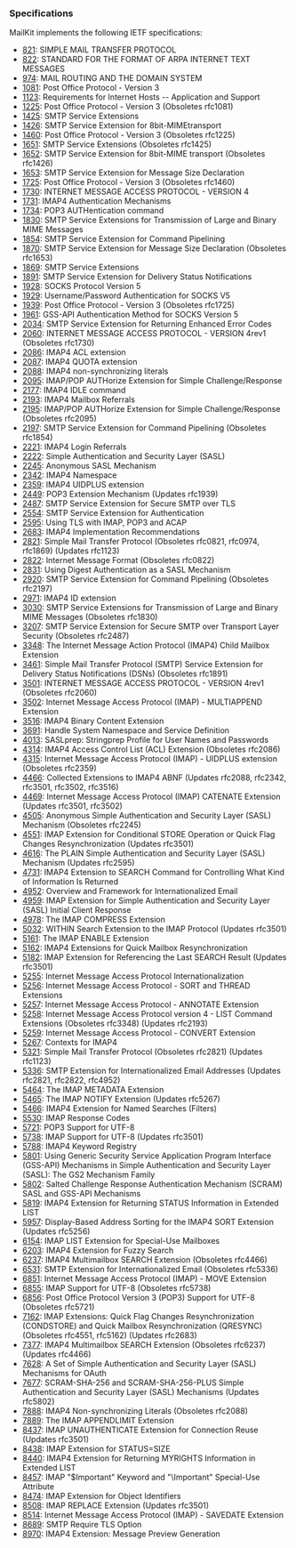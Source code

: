 ### Specifications

MailKit implements the following IETF specifications:

* [821](https://tools.ietf.org/html/rfc821): SIMPLE MAIL TRANSFER PROTOCOL
* [822](https://tools.ietf.org/html/rfc822): STANDARD FOR THE FORMAT OF ARPA INTERNET TEXT MESSAGES
* [974](https://tools.ietf.org/html/rfc974): MAIL ROUTING AND THE DOMAIN SYSTEM
* [1081](https://tools.ietf.org/html/rfc1081): Post Office Protocol - Version 3
* [1123](https://tools.ietf.org/html/rfc1123): Requirements for Internet Hosts -- Application and Support
* [1225](https://tools.ietf.org/html/rfc1225): Post Office Protocol - Version 3 (Obsoletes rfc1081)
* [1425](https://tools.ietf.org/html/rfc1425): SMTP Service Extensions
* [1426](https://tools.ietf.org/html/rfc1426): SMTP Service Extension for 8bit-MIMEtransport
* [1460](https://tools.ietf.org/html/rfc1460): Post Office Protocol - Version 3 (Obsoletes rfc1225)
* [1651](https://tools.ietf.org/html/rfc1651): SMTP Service Extensions (Obsoletes rfc1425)
* [1652](https://tools.ietf.org/html/rfc1652): SMTP Service Extension for 8bit-MIME transport (Obsoletes rfc1426)
* [1653](https://tools.ietf.org/html/rfc1653): SMTP Service Extension for Message Size Declaration
* [1725](https://tools.ietf.org/html/rfc1725): Post Office Protocol - Version 3 (Obsoletes rfc1460)
* [1730](https://tools.ietf.org/html/rfc1730): INTERNET MESSAGE ACCESS PROTOCOL - VERSION 4
* [1731](https://tools.ietf.org/html/rfc1731): IMAP4 Authentication Mechanisms
* [1734](https://tools.ietf.org/html/rfc1734): POP3 AUTHentication command
* [1830](https://tools.ietf.org/html/rfc1830): SMTP Service Extensions for Transmission of Large and Binary MIME Messages
* [1854](https://tools.ietf.org/html/rfc1854): SMTP Service Extension for Command Pipelining
* [1870](https://tools.ietf.org/html/rfc1870): SMTP Service Extension for Message Size Declaration (Obsoletes rfc1653)
* [1869](https://tools.ietf.org/html/rfc1869): SMTP Service Extensions
* [1891](https://tools.ietf.org/html/rfc1891): SMTP Service Extension for Delivery Status Notifications
* [1928](https://tools.ietf.org/html/rfc1928): SOCKS Protocol Version 5
* [1929](https://tools.ietf.org/html/rfc1929): Username/Password Authentication for SOCKS V5
* [1939](https://tools.ietf.org/html/rfc1939): Post Office Protocol - Version 3 (Obsoletes rfc1725)
* [1961](https://tools.ietf.org/html/rfc1961): GSS-API Authentication Method for SOCKS Version 5
* [2034](https://tools.ietf.org/html/rfc2034): SMTP Service Extension for Returning Enhanced Error Codes
* [2060](https://tools.ietf.org/html/rfc2060): INTERNET MESSAGE ACCESS PROTOCOL - VERSION 4rev1 (Obsoletes rfc1730)
* [2086](https://tools.ietf.org/html/rfc2086): IMAP4 ACL extension
* [2087](https://tools.ietf.org/html/rfc2087): IMAP4 QUOTA extension
* [2088](https://tools.ietf.org/html/rfc2088): IMAP4 non-synchronizing literals
* [2095](https://tools.ietf.org/html/rfc2095): IMAP/POP AUTHorize Extension for Simple Challenge/Response
* [2177](https://tools.ietf.org/html/rfc2177): IMAP4 IDLE command
* [2193](https://tools.ietf.org/html/rfc2193): IMAP4 Mailbox Referrals
* [2195](https://tools.ietf.org/html/rfc2195): IMAP/POP AUTHorize Extension for Simple Challenge/Response (Obsoletes rfc2095)
* [2197](https://tools.ietf.org/html/rfc2197): SMTP Service Extension for Command Pipelining (Obsoletes rfc1854)
* [2221](https://tools.ietf.org/html/rfc2221): IMAP4 Login Referrals
* [2222](https://tools.ietf.org/html/rfc2222): Simple Authentication and Security Layer (SASL)
* [2245](https://tools.ietf.org/html/rfc2245): Anonymous SASL Mechanism
* [2342](https://tools.ietf.org/html/rfc2342): IMAP4 Namespace
* [2359](https://tools.ietf.org/html/rfc2359): IMAP4 UIDPLUS extension
* [2449](https://tools.ietf.org/html/rfc2449): POP3 Extension Mechanism (Updates rfc1939)
* [2487](https://tools.ietf.org/html/rfc2487): SMTP Service Extension for Secure SMTP over TLS
* [2554](https://tools.ietf.org/html/rfc2554): SMTP Service Extension for Authentication
* [2595](https://tools.ietf.org/html/rfc2595): Using TLS with IMAP, POP3 and ACAP
* [2683](https://tools.ietf.org/html/rfc2683): IMAP4 Implementation Recommendations
* [2821](https://tools.ietf.org/html/rfc2821): Simple Mail Transfer Protocol (Obsoletes rfc0821, rfc0974, rfc1869) (Updates rfc1123)
* [2822](https://tools.ietf.org/html/rfc2822): Internet Message Format (Obsoletes rfc0822)
* [2831](https://tools.ietf.org/html/rfc2831): Using Digest Authentication as a SASL Mechanism
* [2920](https://tools.ietf.org/html/rfc2920): SMTP Service Extension for Command Pipelining (Obsoletes rfc2197)
* [2971](https://tools.ietf.org/html/rfc2971): IMAP4 ID extension
* [3030](https://tools.ietf.org/html/rfc3030): SMTP Service Extensions for Transmission of Large and Binary MIME Messages (Obsoletes rfc1830)
* [3207](https://tools.ietf.org/html/rfc3207): SMTP Service Extension for Secure SMTP over Transport Layer Security (Obsoletes rfc2487)
* [3348](https://tools.ietf.org/html/rfc3348): The Internet Message Action Protocol (IMAP4) Child Mailbox Extension
* [3461](https://tools.ietf.org/html/rfc3461): Simple Mail Transfer Protocol (SMTP) Service Extension for Delivery Status Notifications (DSNs) (Obsoletes rfc1891)
* [3501](https://tools.ietf.org/html/rfc3501): INTERNET MESSAGE ACCESS PROTOCOL - VERSION 4rev1 (Obsoletes rfc2060)
* [3502](https://tools.ietf.org/html/rfc3502): Internet Message Access Protocol (IMAP) - MULTIAPPEND Extension
* [3516](https://tools.ietf.org/html/rfc3516): IMAP4 Binary Content Extension
* [3691](https://tools.ietf.org/html/rfc3691): Handle System Namespace and Service Definition
* [4013](https://tools.ietf.org/html/rfc4013): SASLprep: Stringprep Profile for User Names and Passwords
* [4314](https://tools.ietf.org/html/rfc4314): IMAP4 Access Control List (ACL) Extension (Obsoletes rfc2086)
* [4315](https://tools.ietf.org/html/rfc4315): Internet Message Access Protocol (IMAP) - UIDPLUS extension (Obsoletes rfc2359)
* [4466](https://tools.ietf.org/html/rfc4466): Collected Extensions to IMAP4 ABNF (Updates rfc2088, rfc2342, rfc3501, rfc3502, rfc3516)
* [4469](https://tools.ietf.org/html/rfc4469): Internet Message Access Protocol (IMAP) CATENATE Extension (Updates rfc3501, rfc3502)
* [4505](https://tools.ietf.org/html/rfc4505): Anonymous Simple Authentication and Security Layer (SASL) Mechanism (Obsoletes rfc2245)
* [4551](https://tools.ietf.org/html/rfc4551): IMAP Extension for Conditional STORE Operation or Quick Flag Changes Resynchronization (Updates rfc3501)
* [4616](https://tools.ietf.org/html/rfc4616): The PLAIN Simple Authentication and Security Layer (SASL) Mechanism (Updates rfc2595)
* [4731](https://tools.ietf.org/html/rfc4731): IMAP4 Extension to SEARCH Command for Controlling What Kind of Information Is Returned
* [4952](https://tools.ietf.org/html/rfc4952): Overview and Framework for Internationalized Email
* [4959](https://tools.ietf.org/html/rfc4959): IMAP Extension for Simple Authentication and Security Layer (SASL) Initial Client Response
* [4978](https://tools.ietf.org/html/rfc4978): The IMAP COMPRESS Extension
* [5032](https://tools.ietf.org/html/rfc5032): WITHIN Search Extension to the IMAP Protocol (Updates rfc3501)
* [5161](https://tools.ietf.org/html/rfc5161): The IMAP ENABLE Extension
* [5162](https://tools.ietf.org/html/rfc5162): IMAP4 Extensions for Quick Mailbox Resynchronization
* [5182](https://tools.ietf.org/html/rfc5182): IMAP Extension for Referencing the Last SEARCH Result (Updates rfc3501)
* [5255](https://tools.ietf.org/html/rfc5255): Internet Message Access Protocol Internationalization
* [5256](https://tools.ietf.org/html/rfc5256): Internet Message Access Protocol - SORT and THREAD Extensions
* [5257](https://tools.ietf.org/html/rfc5257): Internet Message Access Protocol - ANNOTATE Extension
* [5258](https://tools.ietf.org/html/rfc5258): Internet Message Access Protocol version 4 - LIST Command Extensions (Obsoletes rfc3348) (Updates rfc2193)
* [5259](https://tools.ietf.org/html/rfc5259): Internet Message Access Protocol - CONVERT Extension
* [5267](https://tools.ietf.org/html/rfc5267): Contexts for IMAP4
* [5321](https://tools.ietf.org/html/rfc5321): Simple Mail Transfer Protocol (Obsoletes rfc2821) (Updates rfc1123)
* [5336](https://tools.ietf.org/html/rfc5336): SMTP Extension for Internationalized Email Addresses (Updates rfc2821, rfc2822, rfc4952)
* [5464](https://tools.ietf.org/html/rfc5464): The IMAP METADATA Extension
* [5465](https://tools.ietf.org/html/rfc5465): The IMAP NOTIFY Extension (Updates rfc5267)
* [5466](https://tools.ietf.org/html/rfc5466): IMAP4 Extension for Named Searches (Filters)
* [5530](https://tools.ietf.org/html/rfc5530): IMAP Response Codes
* [5721](https://tools.ietf.org/html/rfc5721): POP3 Support for UTF-8
* [5738](https://tools.ietf.org/html/rfc5738): IMAP Support for UTF-8 (Updates rfc3501)
* [5788](https://tools.ietf.org/html/rfc5788): IMAP4 Keyword Registry
* [5801](https://tools.ietf.org/html/rfc5801): Using Generic Security Service Application Program Interface (GSS-API) Mechanisms in Simple Authentication and Security Layer (SASL): The GS2 Mechanism Family
* [5802](https://tools.ietf.org/html/rfc5802): Salted Challenge Response Authentication Mechanism (SCRAM) SASL and GSS-API Mechanisms
* [5819](https://tools.ietf.org/html/rfc5819): IMAP4 Extension for Returning STATUS Information in Extended LIST
* [5957](https://tools.ietf.org/html/rfc5957): Display-Based Address Sorting for the IMAP4 SORT Extension (Updates rfc5256)
* [6154](https://tools.ietf.org/html/rfc6154): IMAP LIST Extension for Special-Use Mailboxes
* [6203](https://tools.ietf.org/html/rfc6203): IMAP4 Extension for Fuzzy Search
* [6237](https://tools.ietf.org/html/rfc6237): IMAP4 Multimailbox SEARCH Extension (Obsoletes rfc4466)
* [6531](https://tools.ietf.org/html/rfc6531): SMTP Extension for Internationalized Email (Obsoletes rfc5336)
* [6851](https://tools.ietf.org/html/rfc6851): Internet Message Access Protocol (IMAP) - MOVE Extension
* [6855](https://tools.ietf.org/html/rfc6855): IMAP Support for UTF-8 (Obsoletes rfc5738)
* [6856](https://tools.ietf.org/html/rfc6856): Post Office Protocol Version 3 (POP3) Support for UTF-8 (Obsoletes rfc5721)
* [7162](https://tools.ietf.org/html/rfc7162): IMAP Extensions: Quick Flag Changes Resynchronization (CONDSTORE) and Quick Mailbox Resynchronization (QRESYNC) (Obsoletes rfc4551, rfc5162) (Updates rfc2683)
* [7377](https://tools.ietf.org/html/rfc7377): IMAP4 Multimailbox SEARCH Extension (Obsoletes rfc6237) (Updates rfc4466)
* [7628](https://tools.ietf.org/html/rfc7628): A Set of Simple Authentication and Security Layer (SASL) Mechanisms for OAuth
* [7677](https://tools.ietf.org/html/rfc7677): SCRAM-SHA-256 and SCRAM-SHA-256-PLUS Simple Authentication and Security Layer (SASL) Mechanisms (Updates rfc5802)
* [7888](https://tools.ietf.org/html/rfc7888): IMAP4 Non-synchronizing Literals (Obsoletes rfc2088)
* [7889](https://tools.ietf.org/html/rfc7889): The IMAP APPENDLIMIT Extension
* [8437](https://tools.ietf.org/html/rfc8437): IMAP UNAUTHENTICATE Extension for Connection Reuse (Updates rfc3501)
* [8438](https://tools.ietf.org/html/rfc8438): IMAP Extension for STATUS=SIZE
* [8440](https://tools.ietf.org/html/rfc8440): IMAP4 Extension for Returning MYRIGHTS Information in Extended LIST
* [8457](https://tools.ietf.org/html/rfc8457): IMAP "$Important" Keyword and "\Important" Special-Use Attribute
* [8474](https://tools.ietf.org/html/rfc8474): IMAP Extension for Object Identifiers
* [8508](https://tools.ietf.org/html/rfc8508): IMAP REPLACE Extension (Updates rfc3501)
* [8514](https://tools.ietf.org/html/rfc8514): Internet Message Access Protocol (IMAP) - SAVEDATE Extension
* [8689](https://tools.ietf.org/html/rfc8689): SMTP Require TLS Option
* [8970](https://tools.ietf.org/html/rfc8970): IMAP4 Extension: Message Preview Generation
